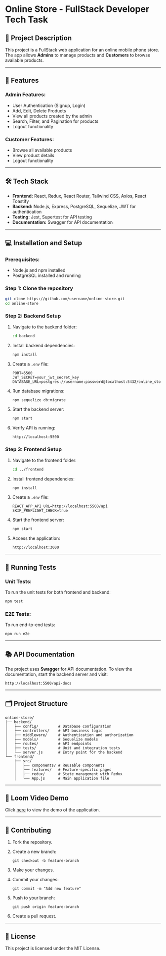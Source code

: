 # Online Store - FullStack Developer Tech Task

## 🚀 Project Description

This project is a FullStack web application for an online mobile phone store. The app allows **Admins** to manage products and **Customers** to browse available products.

---

## 🌟 Features

### Admin Features:

* User Authentication (Signup, Login)
* Add, Edit, Delete Products
* View all products created by the admin
* Search, Filter, and Pagination for products
* Logout functionality

### Customer Features:

* Browse all available products
* View product details
* Logout functionality

---

## 🛠️ Tech Stack

* **Frontend:** React, Redux, React Router, Tailwind CSS, Axios, React Toastify
* **Backend:** Node.js, Express, PostgreSQL, Sequelize, JWT for authentication
* **Testing:** Jest, Supertest for API testing
* **Documentation:** Swagger for API documentation

---

## 💻 Installation and Setup

### Prerequisites:

* Node.js and npm installed
* PostgreSQL installed and running

### Step 1: Clone the repository

```bash
git clone https://github.com/username/online-store.git
cd online-store
```

### Step 2: Backend Setup

1. Navigate to the backend folder:

   ```bash
   cd backend
   ```
2. Install backend dependencies:

   ```bash
   npm install
   ```
3. Create a `.env` file:

   ```
   PORT=5500
   JWT_SECRET=your_jwt_secret_key
   DATABASE_URL=postgres://username:password@localhost:5432/online_store
   ```
4. Run database migrations:

   ```bash
   npx sequelize db:migrate
   ```
5. Start the backend server:

   ```bash
   npm start
   ```
6. Verify API is running:

   ```
   http://localhost:5500
   ```

### Step 3: Frontend Setup

1. Navigate to the frontend folder:

   ```bash
   cd ../frontend
   ```
2. Install frontend dependencies:

   ```bash
   npm install
   ```
3. Create a `.env` file:

   ```
   REACT_APP_API_URL=http://localhost:5500/api
   SKIP_PREFLIGHT_CHECK=true
   ```
4. Start the frontend server:

   ```bash
   npm start
   ```
5. Access the application:

   ```
   http://localhost:3000
   ```

---

## 🧪 Running Tests

### Unit Tests:

To run the unit tests for both frontend and backend:

```bash
npm test
```

### E2E Tests:

To run end-to-end tests:

```bash
npm run e2e
```

---

## 📚 API Documentation

The project uses **Swagger** for API documentation.
To view the documentation, start the backend server and visit:

```
http://localhost:5500/api-docs
```

---

## 🗂️ Project Structure

```
online-store/
├── backend/
│   ├── config/         # Database configuration
│   ├── controllers/    # API business logic
│   ├── middleware/     # Authentication and authorization
│   ├── models/         # Sequelize models
│   ├── routes/         # API endpoints
│   ├── tests/          # Unit and integration tests
│   └── server.js       # Entry point for the backend
└── frontend/
    ├── src/
    │   ├── components/ # Reusable components
    │   ├── features/   # Feature-specific pages
    │   ├── redux/      # State management with Redux
    │   └── App.js      # Main application file
```

---

## 🎥 Loom Video Demo

Click [here](https://loom.com/share/your-video-link) to view the demo of the application.

---

## 🤝 Contributing

1. Fork the repository.
2. Create a new branch:

   ```
   git checkout -b feature-branch
   ```
3. Make your changes.
4. Commit your changes:

   ```
   git commit -m "Add new feature"
   ```
5. Push to your branch:

   ```
   git push origin feature-branch
   ```
6. Create a pull request.

---

## 📜 License

This project is licensed under the MIT License.
